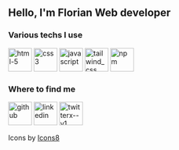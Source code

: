 <h2><strong>Hello, I'm Florian </strong>Web developer</h2>

<h3>Various techs I use</h3>
<p>
<img width="48" height="48" src="https://img.icons8.com/fluency/48/html-5.png" alt="html-5"/>
<img width="48" height="48" src="https://img.icons8.com/fluency/48/css3.png" alt="css3"/>
<img width="48" height="48" src="https://img.icons8.com/fluency/48/javascript.png" alt="javascript"/>
<img width="48" height="48" src="https://img.icons8.com/fluency/48/tailwind_css.png" alt="tailwind_css"/>
<img width="48" height="48" src="https://img.icons8.com/color/48/npm.png" alt="npm"/>
</p>
<h3>Where to find me</h3>

<a href="https://github.com/FlorianKuca"><img width="48" height="48" src="https://img.icons8.com/fluency/48/github.png" alt="github"/></a>
<a href="https://www.linkedin.com/in/florian-kuca/"><img width="48" height="48" src="https://img.icons8.com/fluency/48/linkedin.png" alt="linkedin"/></a>
<a href="https://x.com/kucci16"><img width="48" height="48" src="https://img.icons8.com/fluency/48/twitterx--v1.png" alt="twitterx--v1"/></a>



<p>Icons by <a href="https://icones8.fr/">Icons8</a></p>